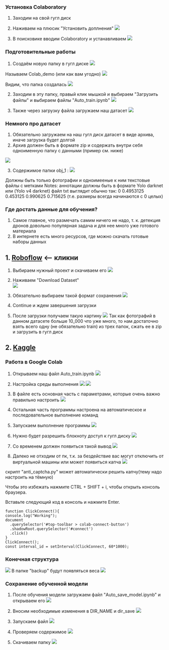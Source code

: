 ### Установка Colaboratory

1. Заходим на свой гугл диск
2. Наживаем на плюсик "Установить доплнения"
![](<images_for_tutorial/Screenshot from 2024-12-14 22-44-27.png.2024_12_14_22_51_45.0.svg>)
    
 
  
3. В поисковике вводим Colaboratory и устанавливаем
![](<images_for_tutorial/Screenshot from 2024-12-14 22-57-33.png>)


### Подготовительные работы
1. Создаём новую папку в гугл диске
![](<images_for_tutorial/Screenshot from 2024-12-14 22-44-27.png.2024_12_14_22_51_45.0.png>)

Называем Colab_demo  (или как вам угодно)
![](<images_for_tutorial/Screenshot from 2024-12-14 23-36-38.png>)

Видим, что папка создалась
![](<images_for_tutorial/Screenshot from 2024-12-14 23-38-35.png>)

2. Заходим в эту папку, правый клик мышкой и выбираем "Загрузить файлы" и выбираем файлы "Auto_train.ipynb"
![](<images_for_tutorial/Screenshot from 2024-12-14 23-50-05.png>)

3. Также через загрузку файла загружаем наш датасет
![](<images_for_tutorial/Screenshot from 2024-12-15 00-08-10.png>)


### Немного про датасет
1. Обязательно загружаем на наш гугл диск датасет в виде архива, иначе загрузка будет долгой
2. Архив должен быть в формате zip и содержать внутри себя одноименную папку с данными (пример см. ниже)

![](<images_for_tutorial/Screenshot from 2024-12-15 00-11-27.png>)


3. Содержимое папки  obj_1 :
![](<images_for_tutorial/Screenshot from 2024-12-15 00-12-43.png>)

Должны быть только фотографии и одноимееные к ним текстовые файлы с метками
Notes: аннотации должны быть в формате Yolo darknet или (Yolo v4 darknet)
файл txt выглядит обычно так: 0 0.4953125 0.453125 0.990625 0.715625   (т.е. размеры всегда начинаются с 0 целых)


### Где достать данные для обучения?
1. Самое главное, что размечать самим ничего не надо, т. к. детекция дронов довольно популярная задача и для нее много уже готового материала
2. В интернете есть много ресурсов, где можно скачать готовые наборы данных


## 1.  [Roboflow](https://universe.roboflow.com/search?q=drones) <-- кликни
1. Выбираем нужный проект и скачиваем его
![](<images_for_tutorial/Screenshot from 2024-12-15 00-32-26.png>)

2. Наживаем "Download Dataset"  
![](<images_for_tutorial/Screenshot from 2024-12-15 00-36-57.png>)

3. Обязательно выбираем такой формат сохранения
![](<images_for_tutorial/Screenshot from 2024-12-15 00-37-32.png>)
4. Continue и ждем завершения загрузки

5. После загрузки получаем такую картину 
![](<images_for_tutorial/Screenshot from 2024-12-15 00-46-32.png>)
Так как фотографий в данном датасете больше 10_000 что уже много, то нам достаточно взять всего одну (не обязательно train) из трех папок, сжать ее в zip и загрузить в гугл диск

## 2. [Kaggle](https://www.kaggle.com/datasets/muki2003/yolo-drone-detection-dataset/data)


### Работа в Google Colab
1. Открываем наш файл Auto_train.ipynb
![](<images_for_tutorial/Screenshot from 2024-12-15 01-36-07.png>)

2. Настройка среды выполнения
![](<images_for_tutorial/Screenshot from 2024-12-15 01-43-33.png>)
![](<images_for_tutorial/Screenshot from 2024-12-15 01-43-45.png>)



2. В файле есть основная часть с параметрами, которые очень важно правильно настроить
![](<images_for_tutorial/Screenshot from 2024-12-15 01-41-06.png>)

3. Остальная часть программы настроена на автоматическое и последовательное выполнение команд

4. Запускаем выполнение программы
![](images_for_tutorial/bitmap.png)

5. Нужно будет разрешить блокноту доступ к гугл диску
![](<images_for_tutorial/Screenshot from 2024-12-15 01-11-22.png>)

6. Со временем должен появиться такой вывод
![](<images_for_tutorial/Screenshot from 2024-12-15 02-00-40.png>)

7. Далеко не отходим от пк, т.к. за бездействие вас могут отключить от виртуальной машины или может появиться капча
![](<images_for_tutorial/Screenshot from 2024-12-14 02-01-21.png>)

скрипт "anti_captcha.py" может автоматически решить капчу(тему надо настроить на тёмную)

Чтобы это избежать нажмите CTRL + SHIFT + i, чтобы открыть консоль браузера.

Вставьте следующий код в консоль и нажмите Enter.

```
function ClickConnect(){
console.log("Working");
document
  .querySelector('#top-toolbar > colab-connect-button')
  .shadowRoot.querySelector('#connect')
  .click()
}
ClickConnect();
const interval_id = setInterval(ClickConnect, 60*1000);
```




### Конечная структура
![](<images_for_tutorial/Screenshot from 2024-12-15 02-02-34.png>)
В папке "backup" будут появляться веса
![](<images_for_tutorial/Screenshot from 2024-12-15 02-04-10.png>)


### Сохранение обученной модели
1. После обучения модели загружаем файл "Auto_save_model.ipynb" и открываем его
![](<images_for_tutorial/Screenshot from 2024-12-15 11-36-19.png>)

2. Вносим необходимые изменения в DIR_NAME и dir_save
![](<images_for_tutorial/Screenshot from 2024-12-15 11-38-19.png>)

3. Запускаем файл
![](images_for_tutorial/res.png)

4. Проверяем содержимое
![](<images_for_tutorial/Screenshot from 2024-12-15 11-45-49.png>)

5. Скачиваем папку
![](<images_for_tutorial/Screenshot from 2024-12-15 11-46-28.png>)